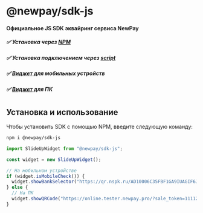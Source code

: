 # @newpay/sdk-js
#### Официальное JS SDK эквайринг сервиса NewPay

##### ✅ Установка через [NPM](https://www.npmjs.com/package/@newpay/sdk-js)
##### ✅ Установка подключением через [script](https://github.com/MikeMorette/newpay-sdk-js/blob/main/build/main-bundle.js)
##### ✅  [Виджет](https://github.com/MikeMorette/newpay-sdk-js/blob/8eee52d4964162c9c4c36820b29fbbe5ecda5f99/build/main-bundle.js#L265) для мобильных устройств
##### ✅  [Виджет](https://github.com/MikeMorette/newpay-sdk-js/blob/8eee52d4964162c9c4c36820b29fbbe5ecda5f99/build/main-bundle.js#L193) для ПК
#
#
## Установка и использование

Чтобы установить SDK с помощью NPM, введите следующую команду:
```sh
npm i @newpay/sdk-js
```

```js
import SlideUpWidget from "@newpay/sdk-js";

const widget = new SlideUpWidget();

// На мобильном устройстве
if (widget.isMobileCheck()) {
  widget.showBankSelector("https://qr.nspk.ru/AD10006C35FBF1GA9IUAGIF6JCU23NVE?type=02&bank=100000000061&sum=2200&cur=RUB&crc=04A3");
} else {
  // На ПК
  widget.showQRCode("https://online.tester.newpay.pro/?sale_token=111121");
}

```